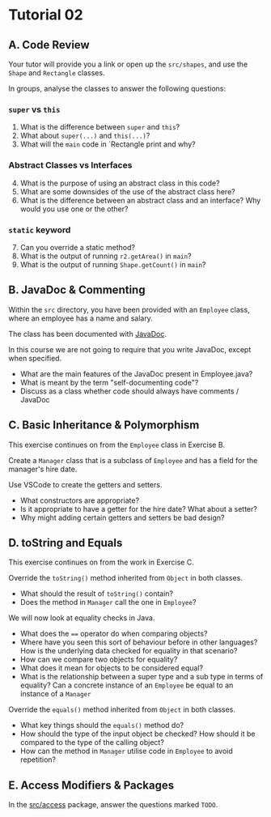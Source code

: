 # Tutorial 02

## A. Code Review

Your tutor will provide you a link or open up the `src/shapes`, and use the `Shape` and `Rectangle` classes.

In groups, analyse the classes to answer the following questions:

### `super` vs `this`

1. What is the difference between `super` and `this`?
2. What about `super(...)` and `this(...)`?
3. What will the `main` code in `Rectangle print and why?

### Abstract Classes vs Interfaces

4. What is the purpose of using an abstract class in this code?
5. What are some downsides of the use of the abstract class here?
6. What is the difference between an abstract class and an interface? Why would you use one or the other?

### `static` keyword

7. Can you override a static method?
8. What is the output of running `r2.getArea()` in `main`?
9. What is the output of running `Shape.getCount()` in `main`?

## B. JavaDoc & Commenting

Within the `src` directory, you have been provided with an `Employee` class, where an employee has a name and salary.

The class has been documented with [JavaDoc](https://www.oracle.com/au/technical-resources/articles/java/javadoc-tool.html).

In this course we are not going to require that you write JavaDoc, except when specified.

- What are the main features of the JavaDoc present in Employee.java?
- What is meant by the term "self-documenting code"?
- Discuss as a class whether code should always have comments / JavaDoc

## C. Basic Inheritance & Polymorphism

This exercise continues on from the `Employee` class in Exercise B.

Create a `Manager` class that is a subclass of `Employee` and has a field for the manager's hire date.

Use VSCode to create the getters and setters.

- What constructors are appropriate?
- Is it appropriate to have a getter for the hire date? What about a setter?
- Why might adding certain getters and setters be bad design?

## D. toString and Equals

This exercise continues on from the work in Exercise C.

Override the `toString()` method inherited from `Object` in both classes.

- What should the result of `toString()` contain?
- Does the method in `Manager` call the one in `Employee`?

We will now look at equality checks in Java.

- What does the `==` operator do when comparing objects?
- Where have you seen this sort of behaviour before in other languages? How is the underlying data checked for equality in that scenario?
- How can we compare two objects for equality?
- What does it mean for objects to be considered equal?
- What is the relationship between a super type and a sub type in terms of equality? Can a concrete instance of an `Employee` be equal to an instance of a `Manager`

Override the `equals()` method inherited from `Object` in both classes.

- What key things should the `equals()` method do?
- How should the type of the input object be checked? How should it be compared to the type of the calling object?
- How can the method in `Manager` utilise code in `Employee` to avoid repetition?

## E. Access Modifiers & Packages

In the [src/access](src/access/) package, answer the questions marked `TODO`.
